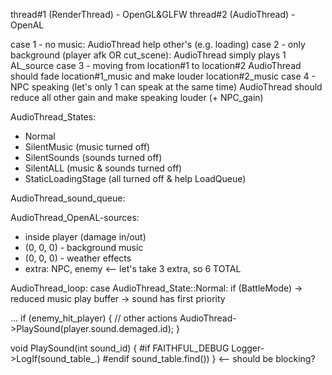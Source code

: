 thread#1 (RenderThread) - OpenGL&GLFW
thread#2 (AudioThread) - OpenAL


case 1 - no music:
AudioThread help other's (e.g. loading)
case 2 - only background (player afk OR cut_scene):
AudioThread simply plays 1 AL_source
case 3 - moving from location#1 to location#2
AudioThread should fade location#1_music and
make louder location#2_music
case 4 - NPC speaking (let's only 1 can speak at the same time)
AudioThread should reduce all other gain and
make speaking louder (+ NPC_gain)

AudioThread_States:
- Normal
- SilentMusic (music turned off)
- SilentSounds (sounds turned off)
- SilentALL (music & sounds turned off)
- StaticLoadingStage (all turned off & help LoadQueue)

AudioThread_sound_queue:


AudioThread_OpenAL-sources:
- inside player (damage in/out)
- (0, 0, 0) - background music
- (0, 0, 0) - weather effects
- extra: NPC, enemy <-- let's take 3 extra, so 6 TOTAL

AudioThread_loop:
case AudioThread_State::Normal:
if (BattleMode)
-> reduced music play buffer
-> sound has first priority




...
if (enemy_hit_player) {
// other actions
AudioThread->PlaySound(player.sound.demaged.id);
}

void PlaySound(int sound_id) {
#if FAITHFUL_DEBUG
Logger->LogIf(sound_table_.)
#endif
sound_table.find())
} <-- should be blocking?























